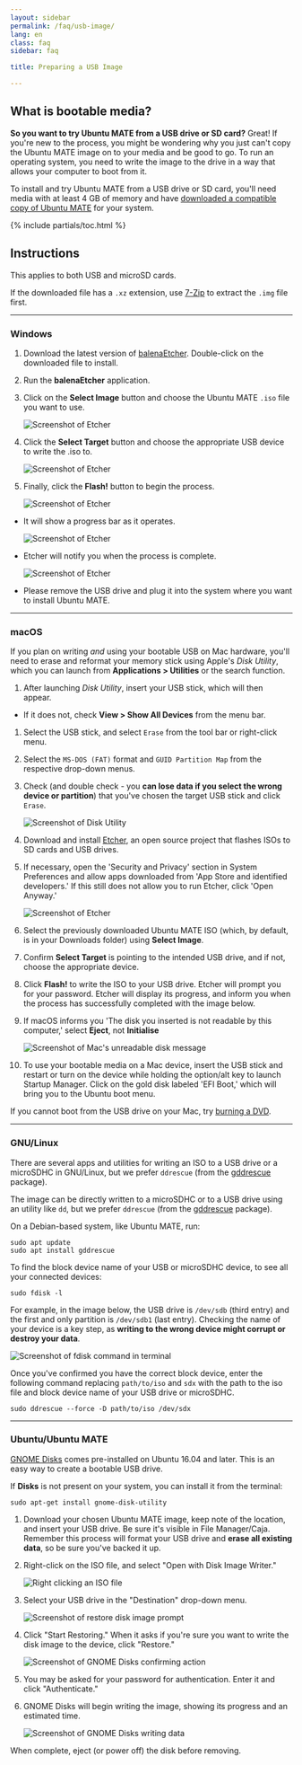```yaml
---
layout: sidebar
permalink: /faq/usb-image/
lang: en
class: faq
sidebar: faq

title: Preparing a USB Image

---
```


## What is bootable media?

**So you want to try Ubuntu MATE from a USB drive or SD card?** Great! If you're
new to the process, you might be wondering why you just can't copy the Ubuntu MATE
image on to your media and be good to go. To run an operating system, you need
to write the image to the drive in a way that allows your computer to boot from it.

To install and try Ubuntu MATE from a USB drive or SD card, you'll need media
with at least 4 GB of memory and have
[downloaded a compatible copy of Ubuntu MATE](/faq/downloads/) for your system.

{% include partials/toc.html %}


## Instructions

This applies to both USB and microSD cards.

If the downloaded file has a `.xz` extension, use [7-Zip](http://www.7-zip.org/)
to extract the `.img` file first.

---

### Windows

1. Download the latest version of [balenaEtcher](https://www.balena.io/etcher/).
Double-click on the downloaded file to install.

2. Run the **balenaEtcher** application.

3. Click on the **Select Image** button and choose the Ubuntu MATE `.iso` file
you want to use.

    ![Screenshot of Etcher](/images/faq/bootable/Etcher-Select-Image.png)

4. Click the **Select Target** button and choose the appropriate USB device to
write the .iso to.

    ![Screenshot of Etcher](/images/faq/bootable/Etcher-Select-target.png)

5. Finally, click the **Flash!** button to begin the process.

    ![Screenshot of Etcher](/images/faq/bootable/Etcher-Flash.png)

* It will show a progress bar as it operates.

    ![Screenshot of Etcher](/images/faq/bootable/Etcher-running.png)

* Etcher will notify you when the process is complete.

    ![Screenshot of Etcher](/images/faq/bootable/Etcher-complete.png)

* Please remove the USB drive and plug it into the system where you want to
install Ubuntu MATE.


---

### macOS

If you plan on writing *and* using your bootable USB on Mac hardware, you'll
need to erase and reformat your memory stick using Apple's *Disk Utility*,
which you can launch from **Applications > Utilities** or the search function.

1. After launching *Disk Utility*, insert your USB stick, which will then appear.
  * If it does not, check **View > Show All Devices** from the menu bar.
1. Select the USB stick, and select `Erase` from the tool bar or right-click menu.
1. Select the `MS-DOS (FAT)` format and `GUID Partition Map` from the respective
drop-down menus.
1. Check (and double check - you **can lose data if you select the wrong device
or partition**) that you've chosen the target USB stick and click `Erase`.

    ![Screenshot of Disk Utility](/images/faq/bootable/disk-utility.png)

1. Download and install [Etcher](https://www.balena.io/etcher/), an open source
project that flashes ISOs to SD cards and USB drives.
1. If necessary, open the 'Security and Privacy' section in System Preferences
and allow apps downloaded from 'App Store and identified developers.' If this
still does not allow you to run Etcher, click 'Open Anyway.'

    ![Screenshot of Etcher](/images/faq/bootable/open-etcher.png)

1. Select the previously downloaded Ubuntu MATE ISO (which, by default, is in
your Downloads folder) using **Select Image**.
1. Confirm **Select Target** is pointing to the intended USB drive, and if not,
choose the appropriate device.
1. Click **Flash!** to write the ISO to your USB drive. Etcher will prompt you
for your password. Etcher will display its progress, and inform you when the
process has successfully completed with the image below.
1. If macOS informs you 'The disk you inserted is not readable by this computer,'
 select **Eject**, not **Initialise**

    ![Screenshot of Mac's unreadable disk message](/images/faq/bootable/disk-not-readable.png)

1. To use your bootable media on a Mac device, insert the USB stick and restart
or turn on the device while holding the option/alt key to launch Startup
Manager. Click on the gold disk labeled 'EFI Boot,' which will bring you to
the Ubuntu boot menu.

If you cannot boot from the USB drive on your Mac, try [burning a DVD](https://ubuntu.com/tutorials/tutorial-burn-a-dvd-on-windows).


---

### GNU/Linux

There are several apps and utilities for writing an ISO to a USB drive or a
microSDHC in GNU/Linux, but we prefer `ddrescue` (from the [gddrescue](apt://gddrescue) package).

The image can be directly written to a microSDHC or to a USB drive using an
utility like `dd`, but we prefer `ddrescue` (from the
[gddrescue](apt://gddrescue) package).

On a Debian-based system, like Ubuntu MATE, run:

    sudo apt update
    sudo apt install gddrescue

To find the block device name of your USB or microSDHC device, to see all your
connected devices:

    sudo fdisk -l

For example, in the image below, the USB drive is `/dev/sdb` (third entry) and
the first and only partition is `/dev/sdb1` (last entry). Checking the name of
your device is a key step, as **writing to the wrong device might corrupt or
destroy your data**.

![Screenshot of fdisk command in terminal](/images/faq/bootable/fdisk-l.png)

Once you've confirmed you have the correct block device, enter the following
command replacing `path/to/iso` and `sdx` with the path to the iso file and
block device name of your USB drive or microSDHC.

    sudo ddrescue --force -D path/to/iso /dev/sdx


---

### Ubuntu/Ubuntu MATE

[GNOME Disks](apt://gnome-disk-utility) comes pre-installed on Ubuntu 16.04 and
later. This is an easy way to create a bootable USB drive.

If **Disks** is not present on your system, you can install it from the terminal:

    sudo apt-get install gnome-disk-utility

1. Download your chosen Ubuntu MATE image, keep note of the location, and insert
your USB drive. Be sure it's visible in File Manager/Caja. Remember this process
will format your USB drive and **erase all existing data**, so be sure you've
backed it up.

1. Right-click on the ISO file, and select "Open with Disk Image Writer."

    ![Right clicking an ISO file](/images/faq/bootable/gnome_disks_right_click.png)

1. Select your USB drive in the "Destination" drop-down menu.

    ![Screenshot of restore disk image prompt](/images/faq/bootable/gnome_disks_start_restoring.png)

1. Click "Start Restoring." When it asks if you're sure you want to write the
disk image to the device, click "Restore."

    ![Screenshot of GNOME Disks confirming action](/images/faq/bootable/gnome_disks_are_you_sure.png)

1. You may be asked for your password for authentication. Enter it and click "Authenticate."

1. GNOME Disks will begin writing the image, showing its progress and an
estimated time.

    ![Screenshot of GNOME Disks writing data](/images/faq/bootable/gnome_disks_in_progress.png)

When complete, eject (or power off) the disk before removing.
